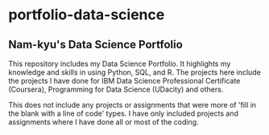# portfolio-data-science
## Nam-kyu's Data Science Portfolio
This repository includes my Data Science Portfolio.
It highlights my knowledge and skills in using Python, SQL, and R.
The projects here include the projects I have done for IBM Data Science Professional Certificate (Coursera),
Programming for Data Science (UDacity) and others.

This does not include any projects or assignments that were more of 'fill in the blank with a line of code' types.
I have only included projects and assignments where I have done all or most of the coding.
